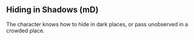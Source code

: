 ## Hiding in Shadows (mD)

The character knows how to hide in dark places, or pass unobserved in a
crowded place.

